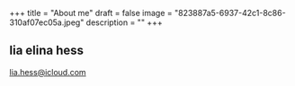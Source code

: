 +++
title = "About me"
draft = false
image = "823887a5-6937-42c1-8c86-310af07ec05a.jpeg"
description = ""
+++
![]()

## lia elina hess 

lia.hess@icloud.com
